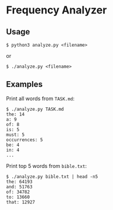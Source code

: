 # Frequency Analyzer

## Usage

```
$ python3 analyze.py <filename>
```
or
```
$ ./analyze.py <filename>
```

## Examples

Print all words from `TASK.md`:
```
$ ./analyze.py TASK.md
the: 14
a: 9
of: 8
is: 5
must: 5
occurrences: 5
be: 4
in: 4
...
```

Print top 5 words from `bible.txt`:
```
$ ./analyze.py bible.txt | head -n5
the: 64193
and: 51763
of: 34782
to: 13660
that: 12927
```
